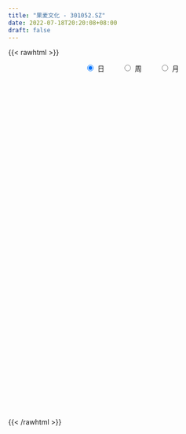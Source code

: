 ```yaml
---
title: "果麦文化 - 301052.SZ"
date: 2022-07-18T20:20:08+08:00
draft: false
---
```

{{< rawhtml >}}
    <div style="text-align: center">
        <label style="padding: 1rem;"><input style="margin-right: .5rem" type="radio" name="period" value="D" checked onclick="period_change(this)">日</label>
        <label style="padding: 1rem;"><input style="margin-right: .5rem" type="radio" name="period" value="W" onclick="period_change(this)">周</label>
        <label style="padding: 1rem;"><input style="margin-right: .5rem" type="radio" name="period" value="M" onclick="period_change(this)">月</label>
    </div>
    <div id="chart" style="height: 700px;"></div> 
    <script type="text/javascript">
        const D_v = [125577.95,98457.11,77788.22,69021.53,72450.46,59582.71,53171.87,66534.07,53262.46,34288.28,36781.89,31743.47,29014.41,33895.42,18540.56,21701.1,23362.74,31088.07,24488.45,13138.72,18290.87,11231.75,13179.73,12351.64,14544.96,35863.64,29588.25,23342.36,21265.97,17889.56,11298.78,9568.68,12196.74,11507.16,12281.58,12845.55,10544.26,7352.02,9928.36,14542.62,16329.7,11601.68,25544.03,25958.01,16875.13,23169.22,43339.23,34171.93,66818.92,41360.26,22480.64,21906.7,19080.5,14638.18,18276.25,35315.6,25242.9,16277.78,13056.0,15026.64,12461.99,12535.57,8490.0,10762.03,9174.35,7537.0,11294.72,52009.55,71671.44,92363.56,67656.17,94487.46,71738.01,35796.98,52944.5,72114.78,43396.04,36843.62,20224.72,19883.81,17894.67,44091.57,42738.71,39109.52,37047.9,30714.82,31296.0,34293.82,19154.41,45499.64,33688.68,25149.03,25197.69,35240.77,28222.57,20657.39,40994.42,90352.31,70329.45,47545.14,55970.75,52462.5,42938.76,34541.0,38555.7,26526.17,31151.1,25277.14,21941.84,27956.51,28917.32,16894.11,18182.0,19165.12,13499.49,24571.82,16217.0,18647.27,13436.14,12373.07,14745.93,17927.14,24519.04,26650.51,19185.51,14070.1,27202.91,51126.99,38047.58,29533.89,28883.67,19256.11,34278.64,35422.11,26170.86,18025.96,26980.05,21832.54,15172.05,14432.08,11873.8,23367.04,17986.99,13361.07,13103.0,10558.68,10200.03,7006.74,4402.2,11121.16,10157.16,11096.32,11157.84,10130.19,11825.87,12962.81,11876.65,9628.5,11293.72,12407.46,12881.93,5913.4,17648.72,20243.64,16628.24,11808.44,9788.34,12906.36,10732.97,10533.21,11593.75,7793.84,25088.84,24411.12,19306.61,14052.21,9211.72,14127.59,8427.8,6204.84,13706.5,10149.14,9964.1,6822.4,7707.84,5400.37,6602.36,9917.56,7134.57,23336.31,19771.12,12110.04,11393.88,9261.52,5661.52,6438.92,11063.38,9577.13,6963.96,10734.8,5690.48,15979.87,10127.34,6943.0,6946.82,4751.94,10661.28,5671.49,17217.76,18946.76,8613.0,10330.98]
const D_histogram = [0.0,-0.2718632479,-0.4005872939,-0.5168110076,-0.5949548401,-0.5671972931,-0.5963932433,-0.4707728097,-0.4667797075,-0.4800916259,-0.5164978232,-0.4698432488,-0.4350439443,-0.4640293447,-0.462131783,-0.3952511956,-0.3336416516,-0.2414290644,-0.2555723143,-0.2329451668,-0.2791855293,-0.2595930742,-0.1864097556,-0.1155952554,-0.0382270533,0.1171377901,0.2338440517,0.3011618276,0.3760663744,0.3718085078,0.3332633675,0.2942721296,0.2710526282,0.2787396192,0.2390277383,0.1609333064,0.0771865374,0.0464416977,0.0542523455,0.0040091171,0.0361516875,0.0837031783,0.1848160722,0.3010149451,0.3547979894,0.4022080173,0.4945520211,0.5612285131,0.7340398118,0.6914172009,0.6235514623,0.4826498272,0.4005361493,0.34079231,0.33316248,0.3852789206,0.3455122098,0.2717882465,0.1844930434,0.0985909017,0.069532635,-0.0208113907,-0.1135140713,-0.235761947,-0.2968302569,-0.2997201465,-0.2582903707,-0.089194923,0.1825285803,0.4413758355,0.469531738,0.7257964966,0.735337721,0.6193319193,0.6469235405,0.6211995161,0.4669026153,0.2556356521,0.0772273495,-0.0611985138,-0.1837607549,-0.1063795468,-0.0753321043,-0.0064967294,0.0428627812,-0.0094620254,-0.1827446775,-0.1894066158,-0.2395481495,-0.0987018435,-0.0131469501,-0.0400929206,-0.0141565831,-0.2046527116,-0.2274288732,-0.3124858974,0.0791329992,0.26252286,0.2924233203,0.1460281246,-0.3498605047,-0.4802457614,-0.6914229631,-0.7740287375,-0.7252815682,-0.6965773477,-0.7569339379,-0.7291004138,-0.6547228197,-0.5242229294,-0.447155844,-0.377882282,-0.2830785288,-0.2723240183,-0.2203810667,-0.2935377971,-0.2848854562,-0.2815587536,-0.2345158252,-0.171576622,-0.1411492124,-0.1132276136,-0.0555352276,-0.1122688774,-0.1334698023,-0.1188585555,0.0025815168,0.1826933242,0.2710204302,0.3827245465,0.456404181,0.4636957396,0.5906724893,0.794873831,0.879884878,0.9622236286,1.1104064899,1.0438623271,0.981686761,0.8792370418,0.7357655891,0.6470932271,0.484898634,0.3637911371,0.1546167062,-0.0187332498,-0.1726244871,-0.3562746517,-0.4792147916,-0.5706059973,-0.4593566091,-0.4071230977,-0.3668864269,-0.5313624356,-0.5928679059,-0.6222721983,-0.6311490951,-0.5907944214,-0.5343911578,-0.4281862343,-0.2187769132,-0.0489719865,0.2786728265,0.5221500389,0.5132096649,0.4889475418,0.4335414879,0.4103091474,0.4368814927,0.3825153608,0.2883311649,0.2085696193,0.2481292696,0.1262651652,-0.0262198468,-0.2006931769,-0.2970199718,-0.2792890266,-0.2535413161,-0.2331133675,-0.2114538839,-0.1647870888,-0.16578192,-0.1757984816,-0.1841621576,-0.1829735367,-0.1920355896,-0.2812764972,-0.2973900376,-0.1327673331,-0.073788133,-0.0820333139,-0.1030762892,-0.1448425208,-0.1677219825,-0.1720765181,-0.1131453886,-0.0818352567,-0.0916284231,-0.0894478819,-0.082225597,0.0307119985,0.0724551411,0.0723270083,0.0400530508,0.0307127597,0.0336137728,0.0139644077,0.1196634574,0.254080621,0.2527298208,0.2729907554]
const D_fast = [0.0,-0.3398290598,-0.5686999294,-0.8141263949,-1.0410089375,-1.1550507138,-1.3333449748,-1.3254177437,-1.4381195683,-1.5714543932,-1.7369850463,-1.807791284,-1.8817529656,-2.0267457023,-2.1403810862,-2.1723132978,-2.1941141667,-2.1622588455,-2.240295174,-2.2759043183,-2.391941063,-2.4372468765,-2.4106659968,-2.3687503105,-2.3009388717,-2.1162895808,-1.9411223063,-1.7985140735,-1.629592933,-1.5408986727,-1.4961279711,-1.4615511767,-1.4170075209,-1.3396356252,-1.3195905715,-1.3574516768,-1.4219018114,-1.4410362267,-1.4196624925,-1.4689034416,-1.4277229494,-1.359245664,-1.211928752,-1.0204761428,-0.8779936013,-0.730031569,-0.51404956,-0.3070659397,0.049255312,0.1794870013,0.2675091283,0.2472699499,0.2652903094,0.2907445475,0.3664053376,0.5148415083,0.5614528499,0.5556759483,0.5145040061,0.4532495897,0.4415744819,0.3460276084,0.22494641,0.0437580476,-0.0915178266,-0.1693377528,-0.1924805696,-0.0456838526,0.2716717957,0.6408630098,0.7864018468,1.2241157295,1.4174913842,1.4563185623,1.6456410687,1.7752169233,1.7376456764,1.5902876262,1.4311861609,1.2774606692,1.1089582393,1.1597445608,1.1719589771,1.2391701697,1.2992453756,1.2445550626,1.0255862411,0.9715726489,0.8615440778,0.977714923,1.0599830789,1.0230138782,1.0454110699,0.8037517634,0.7241183836,0.5609398851,0.9723420314,1.2213626072,1.3243688976,1.2144807331,0.6311269776,0.3806802806,-0.0033526619,-0.2794656207,-0.4120388434,-0.5574789599,-0.8070690345,-0.9615106139,-1.0508137247,-1.0513695668,-1.0860914423,-1.1112884508,-1.0872543299,-1.144580824,-1.147733139,-1.2942743187,-1.3568433419,-1.4239063277,-1.4354923555,-1.4154473078,-1.4203072013,-1.420692506,-1.3768839269,-1.461684796,-1.5162531715,-1.5313565635,-1.4092711121,-1.1834859736,-1.02740376,-0.8200185071,-0.6322378274,-0.5090223339,-0.2343774619,0.1685423376,0.4735246041,0.7964192618,1.2222037456,1.4166251646,1.5998712888,1.71723083,1.7577007745,1.8308017194,1.7898317848,1.7596720721,1.5891518177,1.4111185493,1.2140711903,0.9413523627,0.698608525,0.4645658199,0.4609760559,0.4114287928,0.3599438569,0.0626272392,-0.1470952075,-0.3320675495,-0.49873172,-0.6060756517,-0.6832701776,-0.6841118127,-0.5293967198,-0.3718347898,0.0254782298,0.399492952,0.5188549942,0.6168297566,0.6698090747,0.749154021,0.8849467395,0.9262094477,0.9041080431,0.8764889023,0.97808087,0.887783057,0.7287430832,0.5040964589,0.3335146711,0.2814233596,0.2437857411,0.2059353478,0.1747313604,0.1802013834,0.1377610722,0.0837948902,0.0293906748,-0.0151640885,-0.0722350389,-0.2317950707,-0.3222561205,-0.1908252493,-0.1502930824,-0.1790465918,-0.2258586394,-0.3038355013,-0.3686454586,-0.4160191236,-0.3853743413,-0.3745230235,-0.4072232957,-0.427404725,-0.4407388394,-0.3201232442,-0.2602663164,-0.242312697,-0.2645733918,-0.266235493,-0.2549310367,-0.2710892999,-0.1354743859,0.0624629329,0.124294588,0.2128032114]
const D_slow = [0.0,-0.067965812,-0.1681126354,-0.2973153873,-0.4460540974,-0.5878534207,-0.7369517315,-0.8546449339,-0.9713398608,-1.0913627673,-1.2204872231,-1.3379480353,-1.4467090213,-1.5627163575,-1.6782493033,-1.7770621022,-1.8604725151,-1.9208297812,-1.9847228597,-2.0429591514,-2.1127555337,-2.1776538023,-2.2242562412,-2.2531550551,-2.2627118184,-2.2334273709,-2.174966358,-2.0996759011,-2.0056593074,-1.9127071805,-1.8293913386,-1.7558233062,-1.6880601492,-1.6183752444,-1.5586183098,-1.5183849832,-1.4990883488,-1.4874779244,-1.473914838,-1.4729125587,-1.4638746369,-1.4429488423,-1.3967448243,-1.321491088,-1.2327915906,-1.1322395863,-1.008601581,-0.8682944528,-0.6847844998,-0.5119301996,-0.356042334,-0.2353798772,-0.1352458399,-0.0500477624,0.0332428576,0.1295625877,0.2159406402,0.2838877018,0.3300109627,0.3546586881,0.3720418468,0.3668389992,0.3384604813,0.2795199946,0.2053124304,0.1303823937,0.0658098011,0.0435110703,0.0891432154,0.1994871743,0.3168701088,0.4983192329,0.6821536632,0.836986643,0.9987175281,1.1540174072,1.270743061,1.334651974,1.3539588114,1.338659183,1.2927189943,1.2661241076,1.2472910815,1.2456668991,1.2563825944,1.2540170881,1.2083309187,1.1609792647,1.1010922274,1.0764167665,1.073130029,1.0631067988,1.059567653,1.0084044751,0.9515472568,0.8734257825,0.8932090322,0.9588397472,1.0319455773,1.0684526085,0.9809874823,0.860926042,0.6880703012,0.4945631168,0.3132427248,0.1390983878,-0.0501350966,-0.2324102001,-0.396090905,-0.5271466374,-0.6389355984,-0.7334061689,-0.8041758011,-0.8722568056,-0.9273520723,-1.0007365216,-1.0719578856,-1.142347574,-1.2009765303,-1.2438706858,-1.2791579889,-1.3074648923,-1.3213486993,-1.3494159186,-1.3827833692,-1.4124980081,-1.4118526289,-1.3661792978,-1.2984241903,-1.2027430536,-1.0886420084,-0.9727180735,-0.8250499512,-0.6263314934,-0.4063602739,-0.1658043668,0.1117972557,0.3727628375,0.6181845278,0.8379937882,1.0219351855,1.1837084922,1.3049331507,1.395880935,1.4345351116,1.4298517991,1.3866956773,1.2976270144,1.1778233165,1.0351718172,0.9203326649,0.8185518905,0.7268302838,0.5939896749,0.4457726984,0.2902046488,0.132417375,-0.0152812303,-0.1488790198,-0.2559255783,-0.3106198066,-0.3228628033,-0.2531945966,-0.1226570869,0.0056453293,0.1278822148,0.2362675868,0.3388448736,0.4480652468,0.543694087,0.6157768782,0.667919283,0.7299516004,0.7615178917,0.75496293,0.7047896358,0.6305346428,0.5607123862,0.4973270572,0.4390487153,0.3861852443,0.3449884721,0.3035429921,0.2595933717,0.2135528324,0.1678094482,0.1198005508,0.0494814265,-0.0248660829,-0.0580579162,-0.0765049494,-0.0970132779,-0.1227823502,-0.1589929804,-0.2009234761,-0.2439426056,-0.2722289527,-0.2926877669,-0.3155948726,-0.3379568431,-0.3585132424,-0.3508352427,-0.3327214575,-0.3146397054,-0.3046264427,-0.2969482527,-0.2885448095,-0.2850537076,-0.2551378433,-0.191617688,-0.1284352328,-0.060187544]
const D_data = [['2021-08-30', 45.0, 39.55, 38.82, 48.0],['2021-08-31', 37.2, 35.29, 35.15, 42.2],['2021-09-01', 34.06, 35.71, 33.8, 37.0],['2021-09-02', 35.03, 34.8, 33.51, 35.99],['2021-09-03', 34.12, 34.25, 34.01, 37.1],['2021-09-06', 33.64, 34.9, 32.55, 35.53],['2021-09-07', 34.4, 33.62, 33.57, 35.28],['2021-09-08', 33.55, 35.28, 33.55, 36.49],['2021-09-09', 34.34, 33.6, 33.09, 34.59],['2021-09-10', 33.25, 32.83, 32.81, 33.84],['2021-09-13', 32.53, 31.84, 31.31, 32.66],['2021-09-14', 31.89, 32.33, 31.5, 32.5],['2021-09-15', 32.02, 31.84, 31.77, 33.28],['2021-09-16', 31.56, 30.48, 30.48, 31.98],['2021-09-17', 30.5, 30.19, 30.15, 30.8],['2021-09-22', 30.22, 30.6, 30.13, 31.13],['2021-09-23', 31.09, 30.33, 30.25, 31.13],['2021-09-24', 30.09, 30.63, 29.73, 31.4],['2021-09-27', 30.04, 29.03, 28.88, 30.31],['2021-09-28', 29.26, 29.03, 28.8, 29.3],['2021-09-29', 28.88, 27.6, 27.52, 28.98],['2021-09-30', 27.64, 27.83, 27.64, 28.05],['2021-10-08', 28.59, 28.26, 28.14, 29.07],['2021-10-11', 28.69, 28.18, 28.05, 29.23],['2021-10-12', 28.16, 28.28, 27.77, 28.8],['2021-10-13', 28.26, 29.6, 28.26, 30.5],['2021-10-14', 29.1, 29.68, 28.7, 30.1],['2021-10-15', 29.61, 29.47, 29.34, 30.43],['2021-10-18', 29.29, 29.93, 28.81, 30.3],['2021-10-19', 29.71, 29.15, 29.05, 29.87],['2021-10-20', 29.15, 28.62, 28.62, 29.19],['2021-10-21', 28.3, 28.4, 28.14, 28.74],['2021-10-22', 28.44, 28.41, 28.37, 29.1],['2021-10-25', 28.48, 28.74, 27.83, 28.78],['2021-10-26', 28.95, 28.04, 27.84, 28.96],['2021-10-27', 28.3, 27.18, 27.0, 28.3],['2021-10-28', 27.4, 26.55, 26.55, 27.4],['2021-10-29', 26.9, 26.74, 26.58, 27.27],['2021-11-01', 26.71, 26.99, 26.61, 27.1],['2021-11-02', 26.91, 25.96, 25.83, 27.15],['2021-11-03', 26.01, 26.75, 25.99, 27.15],['2021-11-04', 26.75, 27.0, 26.65, 27.24],['2021-11-05', 27.31, 27.98, 26.91, 28.3],['2021-11-08', 27.69, 28.76, 27.69, 28.88],['2021-11-09', 28.43, 28.52, 28.27, 28.78],['2021-11-10', 28.45, 28.85, 28.34, 29.79],['2021-11-11', 29.05, 30.0, 28.51, 31.38],['2021-11-12', 29.52, 30.4, 29.0, 30.6],['2021-11-15', 30.38, 32.79, 30.1, 34.59],['2021-11-16', 32.2, 30.93, 30.77, 32.65],['2021-11-17', 30.12, 30.78, 30.12, 31.4],['2021-11-18', 30.67, 29.7, 29.67, 30.77],['2021-11-19', 29.99, 30.16, 29.24, 30.6],['2021-11-22', 30.3, 30.34, 29.92, 30.62],['2021-11-23', 30.13, 31.08, 29.93, 31.2],['2021-11-24', 31.16, 32.25, 30.78, 32.82],['2021-11-25', 32.5, 31.45, 31.2, 32.8],['2021-11-26', 31.43, 31.0, 30.88, 31.68],['2021-11-29', 30.2, 30.62, 30.2, 31.5],['2021-11-30', 30.76, 30.33, 29.89, 31.2],['2021-12-01', 30.09, 30.85, 30.05, 31.08],['2021-12-02', 30.72, 29.83, 29.74, 31.23],['2021-12-03', 30.06, 29.3, 29.25, 30.21],['2021-12-06', 29.33, 28.25, 28.01, 29.48],['2021-12-07', 28.22, 28.34, 28.0, 28.57],['2021-12-08', 28.46, 28.68, 28.18, 28.95],['2021-12-09', 28.7, 29.13, 28.46, 29.35],['2021-12-10', 28.89, 31.17, 28.87, 33.65],['2021-12-13', 30.4, 33.7, 30.3, 33.84],['2021-12-14', 33.3, 35.25, 32.51, 39.6],['2021-12-15', 34.2, 33.54, 33.4, 35.0],['2021-12-16', 33.09, 37.71, 33.09, 40.0],['2021-12-17', 38.12, 36.01, 35.8, 38.8],['2021-12-20', 35.74, 34.8, 34.35, 35.78],['2021-12-21', 35.13, 37.0, 34.49, 39.8],['2021-12-22', 37.15, 37.0, 36.83, 39.5],['2021-12-23', 36.46, 35.51, 35.5, 37.95],['2021-12-24', 35.61, 34.28, 34.0, 36.63],['2021-12-27', 33.8, 33.96, 33.15, 34.6],['2021-12-28', 33.88, 33.8, 33.48, 34.85],['2021-12-29', 33.44, 33.38, 33.1, 34.35],['2021-12-30', 33.31, 35.83, 33.31, 36.28],['2021-12-31', 35.28, 35.65, 34.45, 37.04],['2022-01-04', 35.75, 36.54, 34.7, 36.97],['2022-01-05', 36.21, 36.81, 35.91, 37.27],['2022-01-06', 36.5, 35.72, 35.0, 36.79],['2022-01-07', 35.71, 33.69, 33.66, 36.89],['2022-01-10', 33.6, 35.31, 32.62, 36.3],['2022-01-11', 35.06, 34.6, 34.4, 36.21],['2022-01-12', 34.81, 37.26, 34.81, 39.0],['2022-01-13', 37.18, 37.29, 36.1, 37.65],['2022-01-14', 36.8, 36.17, 35.69, 37.39],['2022-01-17', 36.32, 36.96, 35.76, 37.25],['2022-01-18', 36.9, 33.86, 33.61, 36.94],['2022-01-19', 33.38, 35.35, 33.38, 36.88],['2022-01-20', 36.0, 34.19, 33.75, 36.43],['2022-01-21', 35.99, 41.03, 34.5, 41.03],['2022-01-24', 41.03, 40.25, 39.1, 44.26],['2022-01-25', 39.35, 39.27, 36.22, 40.25],['2022-01-26', 38.63, 37.07, 36.17, 38.83],['2022-01-27', 37.75, 31.01, 30.33, 37.77],['2022-01-28', 30.8, 33.69, 30.8, 34.89],['2022-02-07', 30.72, 31.39, 29.11, 31.65],['2022-02-08', 30.81, 31.7, 30.35, 31.97],['2022-02-09', 31.87, 32.71, 31.14, 33.3],['2022-02-10', 32.72, 32.13, 31.4, 32.95],['2022-02-11', 31.62, 30.35, 30.12, 32.15],['2022-02-14', 29.97, 30.75, 29.9, 31.85],['2022-02-15', 30.96, 31.01, 30.53, 31.8],['2022-02-16', 31.14, 31.73, 30.69, 32.07],['2022-02-17', 31.81, 31.15, 30.9, 32.6],['2022-02-18', 30.46, 31.02, 30.46, 31.19],['2022-02-21', 30.83, 31.41, 30.8, 31.95],['2022-02-22', 31.06, 30.3, 30.08, 31.25],['2022-02-23', 30.41, 30.66, 30.21, 30.78],['2022-02-24', 30.26, 28.69, 28.15, 30.6],['2022-02-25', 29.25, 29.16, 29.01, 29.68],['2022-02-28', 29.09, 28.74, 28.2, 29.44],['2022-03-01', 28.76, 29.05, 28.51, 29.18],['2022-03-02', 29.1, 29.21, 28.8, 29.37],['2022-03-03', 29.3, 28.75, 28.68, 29.6],['2022-03-04', 28.7, 28.59, 28.37, 29.07],['2022-03-07', 28.27, 28.94, 27.88, 29.37],['2022-03-08', 29.03, 27.25, 26.99, 29.27],['2022-03-09', 27.1, 27.19, 26.16, 27.62],['2022-03-10', 27.71, 27.32, 27.22, 27.98],['2022-03-11', 27.0, 28.78, 26.7, 28.84],['2022-03-14', 28.4, 30.21, 28.29, 30.9],['2022-03-15', 30.06, 29.78, 29.56, 30.99],['2022-03-16', 30.0, 30.7, 29.55, 30.94],['2022-03-17', 30.7, 30.9, 30.02, 31.14],['2022-03-18', 31.6, 30.51, 30.4, 31.61],['2022-03-21', 30.78, 32.67, 30.6, 33.18],['2022-03-22', 32.67, 34.99, 32.22, 35.2],['2022-03-23', 35.0, 34.88, 34.57, 36.7],['2022-03-24', 34.92, 36.0, 34.0, 36.3],['2022-03-25', 36.01, 38.28, 35.81, 38.5],['2022-03-28', 38.19, 36.71, 35.96, 38.19],['2022-03-29', 36.7, 37.3, 36.32, 37.65],['2022-03-30', 36.5, 37.2, 35.5, 37.38],['2022-03-31', 36.91, 36.8, 36.6, 37.66],['2022-04-01', 37.05, 37.57, 36.68, 39.3],['2022-04-06', 37.43, 36.6, 36.32, 38.45],['2022-04-07', 36.89, 36.88, 35.63, 37.25],['2022-04-08', 36.28, 35.29, 34.9, 36.88],['2022-04-11', 35.29, 34.96, 34.5, 36.0],['2022-04-12', 35.49, 34.44, 33.2, 35.49],['2022-04-13', 33.9, 33.13, 32.71, 34.15],['2022-04-14', 33.59, 32.9, 32.55, 33.6],['2022-04-15', 33.1, 32.45, 31.01, 33.83],['2022-04-18', 32.19, 34.77, 31.31, 35.0],['2022-04-19', 35.02, 34.25, 32.81, 35.1],['2022-04-20', 33.92, 34.15, 33.5, 35.49],['2022-04-21', 34.02, 30.98, 30.88, 34.63],['2022-04-22', 31.18, 31.28, 30.08, 31.87],['2022-04-25', 30.88, 31.0, 30.0, 31.61],['2022-04-26', 31.0, 30.68, 28.51, 31.0],['2022-04-27', 30.0, 30.9, 29.05, 30.9],['2022-04-28', 30.76, 30.9, 29.81, 31.79],['2022-04-29', 30.83, 31.55, 30.4, 32.58],['2022-05-05', 31.6, 33.4, 30.81, 34.8],['2022-05-06', 32.79, 33.78, 32.1, 34.1],['2022-05-09', 34.2, 37.16, 34.15, 38.16],['2022-05-10', 36.06, 37.95, 36.06, 39.3],['2022-05-11', 37.1, 35.83, 35.5, 37.86],['2022-05-12', 36.03, 35.96, 35.35, 37.07],['2022-05-13', 36.3, 35.75, 35.13, 36.62],['2022-05-16', 36.09, 36.32, 35.79, 37.69],['2022-05-17', 36.0, 37.35, 35.36, 37.6],['2022-05-18', 37.35, 36.66, 36.1, 38.45],['2022-05-19', 36.19, 36.11, 34.99, 36.6],['2022-05-20', 36.3, 36.11, 35.58, 37.29],['2022-05-23', 38.0, 37.78, 36.28, 39.51],['2022-05-24', 38.01, 35.79, 34.1, 38.38],['2022-05-25', 35.7, 34.81, 33.21, 35.97],['2022-05-26', 34.01, 33.66, 32.1, 34.1],['2022-05-27', 33.39, 33.8, 33.19, 34.19],['2022-05-30', 33.78, 34.87, 33.1, 35.14],['2022-05-31', 35.08, 34.95, 34.44, 35.28],['2022-06-01', 34.96, 34.88, 34.34, 35.22],['2022-06-02', 34.98, 34.89, 34.0, 35.8],['2022-06-06', 34.89, 35.29, 34.02, 35.5],['2022-06-07', 35.48, 34.73, 33.55, 35.64],['2022-06-08', 34.53, 34.49, 33.33, 34.72],['2022-06-09', 33.93, 34.35, 33.7, 34.7],['2022-06-10', 34.15, 34.33, 33.8, 34.49],['2022-06-13', 33.56, 34.05, 33.56, 34.36],['2022-06-14', 33.71, 32.6, 32.24, 33.71],['2022-06-15', 32.26, 33.0, 32.16, 33.29],['2022-06-16', 33.0, 35.49, 33.0, 35.8],['2022-06-17', 34.8, 34.68, 33.1, 35.49],['2022-06-20', 34.11, 33.9, 33.31, 35.0],['2022-06-21', 33.24, 33.57, 32.5, 33.6],['2022-06-22', 33.55, 33.02, 32.81, 34.3],['2022-06-23', 33.19, 32.93, 32.58, 33.19],['2022-06-24', 32.74, 32.92, 32.53, 33.1],['2022-06-27', 32.54, 33.71, 32.52, 34.5],['2022-06-28', 33.52, 33.49, 32.8, 34.0],['2022-06-29', 33.4, 32.92, 32.25, 33.44],['2022-06-30', 32.92, 32.93, 32.29, 33.26],['2022-07-01', 32.89, 32.9, 32.22, 32.9],['2022-07-04', 32.76, 34.48, 32.5, 34.7],['2022-07-05', 34.5, 34.0, 33.6, 35.9],['2022-07-06', 34.05, 33.6, 32.84, 34.36],['2022-07-07', 33.26, 33.11, 32.58, 33.86],['2022-07-08', 33.11, 33.27, 32.81, 33.39],['2022-07-11', 32.6, 33.39, 32.44, 33.98],['2022-07-12', 33.39, 33.04, 32.5, 33.67],['2022-07-13', 33.06, 34.86, 33.06, 35.3],['2022-07-14', 35.0, 35.99, 34.38, 36.38],['2022-07-15', 35.99, 34.83, 34.78, 36.01],['2022-07-18', 35.0, 35.35, 34.86, 35.6]]
const W_v = [443295.2700000001,266839.39,149975.75,76151.91,67149.79,13179.73,115690.85,72219.73,54530.57,77946.39,143513.52,171647.02,109750.71,61570.2,90777.65,397916.64,241095.92,144833.48,138168.24,157785.58,150312.84,316660.15,173712.73,120986.92,91635.43,77129.55,111628.07,166848.24,140877.62,86677.51,44451.06,43288.81,54367.38,58169.14,18795.33,76117.38,53560.13,92070.5,42466.73,40043.85,66761.92,44865.88,44029.75,44748.97,61110.29,10330.98]
const W_histogram = [0.0,-0.0906210826,-0.3109422034,-0.4037400934,-0.6175932996,-0.6885724202,-0.6149328154,-0.5979738456,-0.6549960885,-0.5681968519,-0.3192033787,-0.1506298062,0.0279676179,0.0413248161,0.1781473077,0.57431542,0.6916775235,0.8243953916,0.7453888812,0.8194708191,1.1356404333,0.8058079264,0.3417982262,0.0731428206,-0.2206103344,-0.4318676446,-0.5308579622,-0.4548031326,0.1134749618,0.4190465645,0.4427914351,0.2519009217,0.0424892693,-0.0757527751,-0.0053977551,0.1628978346,0.2806406274,0.1894928354,0.1887427541,0.1389621989,0.1188172226,-0.0166227932,-0.1061468949,-0.1370679707,-0.0533814457,0.0315032138]
const W_fast = [0.0,-0.1132763533,-0.4113330249,-0.6050659383,-0.9733174694,-1.216439695,-1.296533294,-1.4290677856,-1.6498390507,-1.7050890271,-1.5358963986,-1.4049802777,-1.219390949,-1.1957025468,-1.0143432283,-0.474596261,-0.1843147766,0.1545019394,0.2618426493,0.540792292,1.1408720145,1.0124914892,0.6339313456,0.3835616451,0.0346559065,-0.2845683149,-0.5162731229,-0.5539190766,0.0427277583,0.4530610021,0.5875037316,0.4595884486,0.2607991135,0.1236188753,0.1926244565,0.4016445049,0.5895474545,0.5457728713,0.5922084786,0.5771684731,0.5867278025,0.4471320884,0.331071263,0.2658831945,0.336224358,0.4289848211]
const W_slow = [0.0,-0.0226552707,-0.1003908215,-0.2013258449,-0.3557241698,-0.5278672748,-0.6816004787,-0.83109394,-0.9948429622,-1.1368921752,-1.2166930198,-1.2543504714,-1.2473585669,-1.2370273629,-1.192490536,-1.048911681,-0.8759923001,-0.6698934522,-0.4835462319,-0.2786785271,0.0052315812,0.2066835628,0.2921331194,0.3104188245,0.2552662409,0.1472993297,0.0145848392,-0.0991159439,-0.0707472035,0.0340144376,0.1447122964,0.2076875268,0.2183098442,0.1993716504,0.1980222116,0.2387466703,0.3089068271,0.356280036,0.4034657245,0.4382062742,0.4679105799,0.4637548816,0.4372181579,0.4029511652,0.3896058038,0.3974816072]
const W_data = [['2021-09-03', 45.0, 34.25, 33.51, 48.0],['2021-09-10', 33.64, 32.83, 32.55, 36.49],['2021-09-17', 32.53, 30.19, 30.15, 33.28],['2021-09-24', 30.22, 30.63, 29.73, 31.4],['2021-09-30', 30.04, 27.83, 27.52, 30.31],['2021-10-08', 28.59, 28.26, 28.14, 29.07],['2021-10-15', 28.69, 29.47, 27.77, 30.5],['2021-10-22', 29.29, 28.41, 28.14, 30.3],['2021-10-29', 28.48, 26.74, 26.55, 28.96],['2021-11-05', 26.71, 27.98, 25.83, 28.3],['2021-11-12', 27.69, 30.4, 27.69, 31.38],['2021-11-19', 30.38, 30.16, 29.24, 34.59],['2021-11-26', 30.3, 31.0, 29.92, 32.82],['2021-12-03', 30.2, 29.3, 29.25, 31.5],['2021-12-10', 29.33, 31.17, 28.0, 33.65],['2021-12-17', 30.4, 36.01, 30.3, 40.0],['2021-12-24', 35.74, 34.28, 34.0, 39.8],['2021-12-31', 33.8, 35.65, 33.1, 37.04],['2022-01-07', 35.75, 33.69, 33.66, 37.27],['2022-01-14', 33.6, 36.17, 32.62, 39.0],['2022-01-21', 36.32, 41.03, 33.38, 41.03],['2022-01-28', 41.03, 33.69, 30.33, 44.26],['2022-02-11', 30.72, 30.35, 29.11, 33.3],['2022-02-18', 29.97, 31.02, 29.9, 32.6],['2022-02-25', 30.83, 29.16, 28.15, 31.95],['2022-03-04', 29.09, 28.59, 28.2, 29.6],['2022-03-11', 28.27, 28.78, 26.16, 29.37],['2022-03-18', 28.4, 30.51, 28.29, 31.61],['2022-03-25', 30.78, 38.28, 30.6, 38.5],['2022-04-01', 38.19, 37.57, 35.5, 39.3],['2022-04-08', 37.43, 35.29, 34.9, 38.45],['2022-04-15', 35.29, 32.45, 31.01, 36.0],['2022-04-22', 32.19, 31.28, 30.08, 35.49],['2022-04-29', 30.88, 31.55, 28.51, 32.58],['2022-05-06', 31.6, 33.78, 30.81, 34.8],['2022-05-13', 34.2, 35.75, 34.15, 39.3],['2022-05-20', 36.09, 36.11, 34.99, 38.45],['2022-05-27', 38.0, 33.8, 32.1, 39.51],['2022-06-02', 33.78, 34.89, 33.1, 35.8],['2022-06-10', 34.89, 34.33, 33.33, 35.64],['2022-06-17', 33.56, 34.68, 32.16, 35.8],['2022-06-24', 34.11, 32.92, 32.5, 35.0],['2022-07-01', 32.54, 32.9, 32.22, 34.5],['2022-07-08', 32.76, 33.27, 32.5, 35.9],['2022-07-15', 32.6, 34.83, 32.44, 36.38],['2022-07-22', 35.0, 35.35, 34.86, 35.6]]
const M_v = [224035.06,779377.05,255620.8799999999,530940.28,908111.25,762926.8099999999,404982.35,541146.6799999999,223643.43,263098.73,209922.26,121880.72]
const M_histogram = [0.0,-0.4760797721,-0.8179966331,-0.7573678874,-0.33547886,-0.1731029752,-0.3723171909,0.0433904545,-0.0267848734,0.154260311,0.1370316295,0.2794699905]
const M_fast = [0.0,-0.5950997151,-1.1415157345,-1.2702289606,-0.9322096482,-0.8131095072,-1.1054030206,-0.6788477616,-0.7557193078,-0.5361090457,-0.5190798198,-0.3067739611]
const M_slow = [0.0,-0.119019943,-0.3235191013,-0.5128610732,-0.5967307882,-0.640006532,-0.7330858297,-0.7222382161,-0.7289344344,-0.6903693567,-0.6561114493,-0.5862439517]
const M_data = [['2021-08-31', 45.0, 35.29, 35.15, 48.0],['2021-09-30', 34.06, 27.83, 27.52, 37.1],['2021-10-29', 28.59, 26.74, 26.55, 30.5],['2021-11-30', 26.71, 30.33, 25.83, 34.59],['2021-12-31', 30.09, 35.65, 28.0, 40.0],['2022-01-28', 35.75, 33.69, 30.33, 44.26],['2022-02-28', 30.72, 28.74, 28.15, 33.3],['2022-03-31', 28.76, 36.8, 26.16, 38.5],['2022-04-29', 37.05, 31.55, 28.51, 39.3],['2022-05-31', 31.6, 34.95, 30.81, 39.51],['2022-06-30', 34.96, 32.93, 32.16, 35.8],['2022-07-29', 32.89, 35.35, 32.22, 36.38]]
        const D_a = [null,null,null,null,null,null,null,null,null,null,null,null,null,null,null,null,null,null,null,null,27.52,null,null,null,null,30.5,null,null,null,null,null,null,null,null,null,null,null,null,null,25.83,null,null,null,null,null,null,null,null,34.59,null,null,null,null,null,null,null,null,null,null,null,null,null,null,null,28.0,null,null,null,null,null,null,40.0,null,null,null,null,null,null,null,null,null,null,null,null,null,null,null,32.62,null,null,null,null,null,null,null,null,null,44.26,null,null,null,null,29.11,null,null,null,null,null,null,null,32.6,null,null,null,null,null,null,null,null,null,null,null,null,null,26.16,null,null,null,null,null,null,null,null,null,null,null,null,null,null,null,null,39.3,null,null,null,null,null,null,null,null,null,null,null,null,null,null,28.51,null,null,null,null,null,null,39.3,null,null,null,null,null,null,null,null,null,null,null,32.1,null,null,null,null,null,null,35.64,null,null,null,null,null,32.16,null,null,null,null,34.3,null,null,null,null,null,null,32.22,null,null,null,null,null,null,null,null,null,null,null]
const W_a = [null,null,null,null,null,null,null,null,null,25.83,null,null,null,null,null,null,null,null,null,null,null,44.26,null,null,null,null,26.16,null,null,null,null,null,null,null,null,null,null,39.51,null,null,null,null,null,null,null,null]
const M_a = [null,null,null,25.83,null,null,null,null,null,null,null,null]
        const D_b = [[{ coord: ['2021-09-29', 30.5] }, { coord: ['2021-12-07', 27.52] }],[{ coord: ['2021-12-16', 40.0] }, { coord: ['2022-02-07', 32.62] }],[{ coord: ['2022-02-07', 32.6] }, { coord: ['2022-06-22', 29.11] }]]
const W_b = [[{ coord: ['2021-11-05', 39.51] }, { coord: ['2022-05-27', 26.16] }]]
const M_b = []
    </script>
{{< /rawhtml >}}